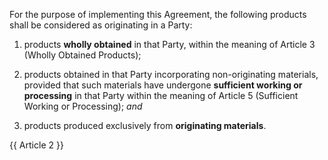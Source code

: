 For the purpose of implementing this Agreement, the following products shall be considered as originating in a Party:

1. products **wholly obtained** in that Party, within the meaning of Article 3 (Wholly Obtained Products);

2. products obtained in that Party incorporating non-originating materials, provided that such materials have undergone **sufficient working or processing** in that Party within the meaning of Article 5 (Sufficient Working or Processing); *and*

3. products produced exclusively from **originating materials**.

{{ Article 2 }}
